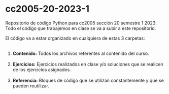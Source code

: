# cc2005-20-2023-1

<p>Repositorio de código Python para cc2005 sección 20 semestre 1 2023. Todo el código que trabajemos en clase se va a subir a este repositorio.</p>

<p>El código va a estar organizado en cualquiera de estas 3 carpetas:</p>

<ol>
  <li><strong>Contenido:</strong> Todos los archivos referentes al contenido del curso.</li>
  <li><strong>Ejercicios:</strong> Ejercicios realizados en clase y/o soluciones que se realicen de los ejercicios asignados.</li>
  <li><strong>Referencia:</strong> Bloques de código que se utilizan constantemente y que se pueden reutilizar.</li>
</ol>
